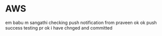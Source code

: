 # AWS
em babu m sangathi
checking push notification from praveen
ok ok
push success
testing pr
ok i have chnged and committed
